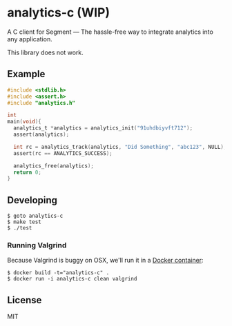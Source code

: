 # analytics-c (WIP)

A C client for Segment — The hassle-free way to integrate analytics into any application.

This library does not work.

## Example

```c
#include <stdlib.h>
#include <assert.h>
#include "analytics.h"

int
main(void){
  analytics_t *analytics = analytics_init("91uhdbiyvft712");
  assert(analytics);

  int rc = analytics_track(analytics, "Did Something", "abc123", NULL);
  assert(rc == ANALYTICS_SUCCESS);

  analytics_free(analytics);
  return 0;
}
```

## Developing

```
$ goto analytics-c
$ make test
$ ./test
```

### Running Valgrind

Because Valgrind is buggy on OSX, we'll run it in a [Docker container](https://github.com/thlorenz/docker-valgrind):

```
$ docker build -t="analytics-c" .
$ docker run -i analytics-c clean valgrind
```

## License

MIT
